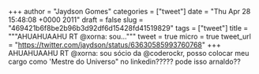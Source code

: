 
+++
author = "Jaydson Gomes"
categories = ["tweet"]
date = "Thu Apr 28 15:48:08 +0000 2011"
draft = false
slug = "469421b6f8be2b96b3d92df6d15428fd41519829"
tags = ["tweet"]
title = """AHUAHUAAHU RT @xorna: sou..."""
tweet = true
micro = true
tweet_url = "https://twitter.com/jaydson/status/63630585993760768"
+++
AHUAHUAAHU RT @xorna: sou sócio da @coderockr, posso colocar meu cargo como 'Mestre do Universo" no linkedin????? pode isso arnaldo??

